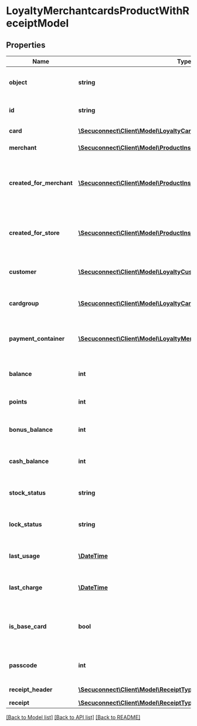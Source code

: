 # LoyaltyMerchantcardsProductWithReceiptModel

## Properties
Name | Type | Description | Notes
------------ | ------------- | ------------- | -------------
**object** | **string** | Object of loyalty merchant card | [optional] 
**id** | **string** | Id of loyalty merchant card | [optional] 
**card** | [**\Secuconnect\Client\Model\LoyaltyCardsProductModel**](LoyaltyCardsProductModel.md) | Id of loyalty store group | [optional] 
**merchant** | [**\Secuconnect\Client\Model\ProductInstanceUID**](ProductInstanceUID.md) | Current merchant id | [optional] 
**created_for_merchant** | [**\Secuconnect\Client\Model\ProductInstanceUID**](ProductInstanceUID.md) | Merchant id, that loyalty merchant card object was created for | [optional] 
**created_for_store** | [**\Secuconnect\Client\Model\ProductInstanceUID**](ProductInstanceUID.md) | Store id, that loyalty merchant card object was created for | [optional] 
**customer** | [**\Secuconnect\Client\Model\LoyaltyCustomersProductModel**](LoyaltyCustomersProductModel.md) | Loyalty merchant card customer | [optional] 
**cardgroup** | [**\Secuconnect\Client\Model\LoyaltyCardgroupsProductModel**](LoyaltyCardgroupsProductModel.md) | Loyalty merchant card card group | [optional] 
**payment_container** | [**\Secuconnect\Client\Model\LoyaltyMerchantcardsDTOPaymentContainer**](LoyaltyMerchantcardsDTOPaymentContainer.md) | Loyalty merchant card payment container | [optional] 
**balance** | **int** | Loyalty merchant card balance | [optional] 
**points** | **int** | Loyalty merchant card points | [optional] 
**bonus_balance** | **int** | Loyalty merchant card bonus balance | [optional] 
**cash_balance** | **int** | Loyalty merchant card cash balance | [optional] 
**stock_status** | **string** | Loyalty merchant card stock status | [optional] 
**lock_status** | **string** | Loyalty merchant card lock status | [optional] 
**last_usage** | [**\DateTime**](\DateTime.md) | Loyalty merchant card last usage | [optional] 
**last_charge** | [**\DateTime**](\DateTime.md) | Loyalty merchant card last charge | [optional] 
**is_base_card** | **bool** | Information whether loyalty merchant card is base card | [optional] 
**passcode** | **int** | Loyalty merchant card passcode | [optional] 
**receipt_header** | [**\Secuconnect\Client\Model\ReceiptType[]**](ReceiptType.md) | Receipt header | [optional] 
**receipt** | [**\Secuconnect\Client\Model\ReceiptTypeValue[]**](ReceiptTypeValue.md) | Receipt | [optional] 

[[Back to Model list]](../README.md#documentation-for-models) [[Back to API list]](../README.md#documentation-for-api-endpoints) [[Back to README]](../README.md)


